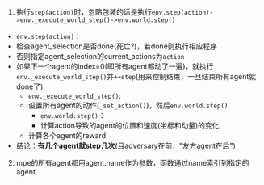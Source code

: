 1. 执行`step(action)`时，忽略包装的话是执行`env.step(action)->env._execute_world_step()->env.world.step()`
  + `env.step(action)`：
  + 检查agent_selection是否done(死亡?)，若done则执行相应程序
  + 否则指定agent_selection的current_actions为`action`
  + 如果下一个agent的index=0(即所有agent都动了一遍)，就执行`env._execute_world_step()`并`++step`(用来控制结束，一旦结束所有agent就done了)
    + `env._execute_world_step()`:
    + 设置所有agent的动作(`_set_action()`)，然后`env.world.step()`
      + `env.world.step()`：
      + 计算action导致的agent的位置和速度(坐标和动量)的变化
    + 计算各个agent的reward
+ 结论：**有几个agent就step几次**(且adversary在前，"友方agent在后")
2. mpe的所有agent都用agent.name作为参数，函数通过name索引到指定的agent